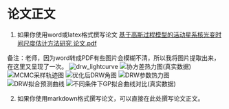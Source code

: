 # 论文正文

1. 如果你使用word或latex格式撰写论文
[基于高斯过程模型的活动星系核光变时间尺度估计方法研究 论文.pdf](https://github.com/user-attachments/files/20866816/default.pdf)


备注：老师，因为word转成PDF有些图片会模糊不清，所以我将图片提取出来，在这里又呈现了一次。
![drw_lightcurve](https://github.com/user-attachments/assets/33c95cd2-3b01-45be-bdc8-159b1187f96e)
![协方差热力图(真实数据)](https://github.com/user-attachments/assets/c3b81b37-65d6-4569-99f3-0f38b3e7c632)
![MCMC采样轨迹图](https://github.com/user-attachments/assets/d2acadb3-3107-416e-bb3c-55ed3186813f)
![优化后DRW角图](https://github.com/user-attachments/assets/4bb6b92d-e1ca-4b14-a5a1-f7f7331328c1)
![DRW参数热力图](https://github.com/user-attachments/assets/12cffae2-c5a2-44ed-a0ec-57bde98a2737)
![DRW拟合预测曲线](https://github.com/user-attachments/assets/d79e41c2-0ba9-43a6-91ac-1f0d1c3fb390)
![不同条件下GP拟合曲线对比(真实数据)](https://github.com/user-attachments/assets/63895441-dce0-4c68-bca0-a53a7766d224)


2. 如果你使用markdown格式撰写论文，可以直接在此处撰写论文正文。

